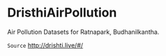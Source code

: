 # DristhiAirPollution
Air Pollution Datasets for Ratnapark, Budhanilkantha.

```Source``` http://drishti.live/#/
